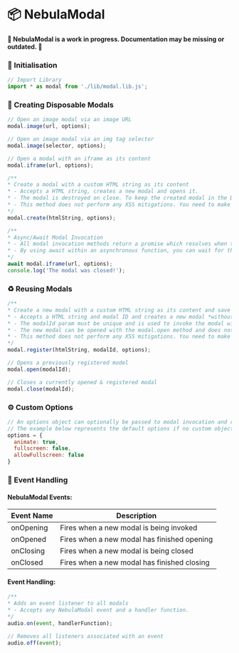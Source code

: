 # :package: NebulaModal

**:construction: NebulaModal is a work in progress. Documentation may be missing or outdated. :construction:**

### :open_book: Initialisation

```javascript
// Import Library
import * as modal from './lib/modal.lib.js';
```

### :wrench: Creating Disposable Modals

```javascript
// Open an image modal via an image URL
modal.image(url, options);

// Open an image modal via an img tag selector
modal.image(selector, options);

// Open a modal with an iframe as its content
modal.iframe(url, options);

/**
* Create a modal with a custom HTML string as its content
* - Accepts a HTML string, creates a new modal and opens it.
* - The modal is destroyed on close. To keep the created modal in the DOM for reuse the modal.register method can be used.
* - This method does not perform any XSS mitigations. You need to make those security considerations yourself!
*/
modal.create(htmlString, options);

/**
* Async/Await Modal Invocation
* - All modal invocation methods return a promise which resolves when the modal is closed.
* - By using await within an asynchronous function, you can wait for the invoked modal to close before continuing execution.
*/
await modal.iframe(url, options);
console.log('The modal was closed!');
```

### :recycle: Reusing Modals

```javascript
/**
* Create a new modal with a custom HTML string as its content and save it to the DOM for later use
* - Accepts a HTML string and modal ID and creates a new modal *without* opening it.
* - The modalId param must be unique and is used to invoke the modal with modal.open at a later time.
* - The new modal can be opened with the modal.open method and does not get destroyed on close.
* - This method does not perform any XSS mitigations. You need to make those security considerations yourself!
*/
modal.register(htmlString, modalId, options);

// Opens a previously registered model
modal.open(modalId);

// Closes a currently opened & registered modal
modal.close(modalId);
```

### :gear: Custom Options

```javascript
// An options object can optionally be passed to modal invocation and registration methods to specify custom behaviours
// The example below represents the default options if no custom object properties are passed to the invocation method
options = {
  animate: true,
  fullscreen: false,
  allowFullscreen: false
}
```

### :tada: Event Handling

#### NebulaModal Events:

| Event Name | Description |
| ---------- | ----------- |
| onOpening  | Fires when a new modal is being invoked |
| onOpened   | Fires when a new modal has finished opening |
| onClosing  | Fires when a new modal is being closed |
| onClosed   | Fires when a new modal has finished closing |

#### Event Handling:

```javascript
/**
* Adds an event listener to all modals
* - Accepts any NebulaModal event and a handler function.
*/
audio.on(event, handlerFunction);

// Removes all listeners associated with an event
audio.off(event);
```
